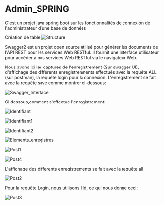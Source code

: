 # Admin_SPRING
C'est un projet java spring boot sur les fonctionnalités de connexion de l'administrateur d'une base de données


Création de table
![Structure](https://user-images.githubusercontent.com/111537634/219949047-7eaad265-7abf-46fc-bf8e-05e0d2a5fbc5.PNG)

Swagger2 est un projet open source utilisé pour générer les documents de l'API REST pour les services Web RESTful. Il fournit une interface utilisateur pour accéder à nos services Web RESTful via le navigateur Web.

Nous avons ici les captures de l'enregistrement (Sur swagger UI), d'affichage des différents enregistremnents effectués avec la requête ALL (sur postman), la requête login pour la connexion.
L'enregistrement se fait avec la requête save comme montrer ci-dessous:

![Swagger_Interface](https://user-images.githubusercontent.com/111537634/219949515-d92d9ef0-ec96-47b7-8962-718ae2f56cb2.PNG)

Ci dessous,comment s'effectue l'enregistrement:

![Identifiant](https://user-images.githubusercontent.com/111537634/219950183-a84ea54b-fd90-41bc-8aad-c88f7695eea5.PNG)

![Identifiant1](https://user-images.githubusercontent.com/111537634/219950217-088300cf-7803-423e-92ba-0f06acb0124a.PNG)

![Identifiant2](https://user-images.githubusercontent.com/111537634/219950239-88628805-f152-4282-98d7-dacb76257294.PNG)

![Elements_enregistres](https://user-images.githubusercontent.com/111537634/219950364-8755b199-ec59-4238-b95f-4167c6e0ee7b.PNG)

![Post1](https://user-images.githubusercontent.com/111537634/219950386-a070816f-b06d-490d-a24f-05c3fdeaf82d.PNG)

![Post4](https://user-images.githubusercontent.com/111537634/219950823-e52d1a8e-9076-497f-a0e6-58922f8b5d9b.PNG)


L'affichage des differents enregistrements se fait avec la requête  all


![Post2](https://user-images.githubusercontent.com/111537634/219950505-60fe3809-4c54-49cc-8c23-7a7649f3a569.PNG)

Pour la requête Login, nous utilisons l'Id, ce qui nous donne ceci:

![Post3](https://user-images.githubusercontent.com/111537634/219950641-e3faffa7-b893-433d-8fc4-3ef601601f8a.PNG)


